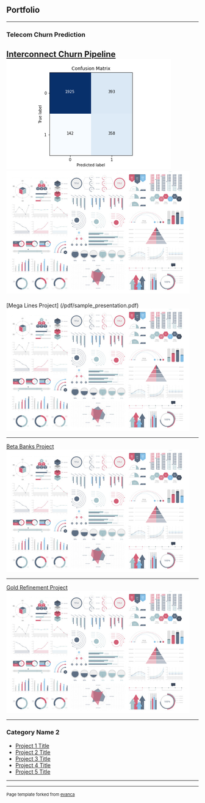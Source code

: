 ## Portfolio

---

### Telecom Churn Prediction

[Interconnect Churn Pipeline](/sample_page)
<img src="images/confusion_matrix.png?raw=true"/>
<img src="images/dummy_thumbnail.jpg?raw=true"/>
---
[Mega Lines Project] (/pdf/sample_presentation.pdf)
<img src="images/dummy_thumbnail.jpg?raw=true"/>

---
[Beta Banks Project](http://example.com/)
<img src="images/dummy_thumbnail.jpg?raw=true"/>

---
[Gold Refinement Project](http://example.com/)
<img src="images/dummy_thumbnail.jpg?raw=true"/>

---

### Category Name 2

- [Project 1 Title](http://example.com/)
- [Project 2 Title](http://example.com/)
- [Project 3 Title](http://example.com/)
- [Project 4 Title](http://example.com/)
- [Project 5 Title](http://example.com/)

---




---
<p style="font-size:11px">Page template forked from <a href="https://github.com/evanca/quick-portfolio">evanca</a></p>
<!-- Remove above link if you don't want to attibute -->
